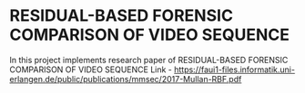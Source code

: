 # RESIDUAL-BASED FORENSIC COMPARISON OF VIDEO SEQUENCE


In this project implements research paper of RESIDUAL-BASED FORENSIC COMPARISON OF VIDEO SEQUENCE 
Link - https://faui1-files.informatik.uni-erlangen.de/public/publications/mmsec/2017-Mullan-RBF.pdf
